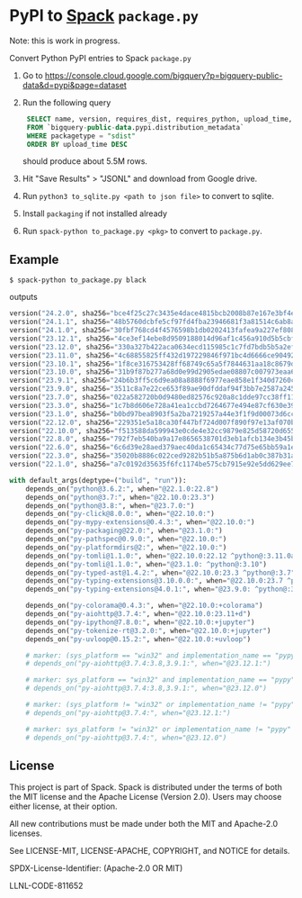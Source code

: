 # PyPI to [Spack](https://www.github.com/spack/spack) `package.py`

Note: this is work in progress.

Convert Python PyPI entries to Spack `package.py`

1. Go to https://console.cloud.google.com/bigquery?p=bigquery-public-data&d=pypi&page=dataset
2. Run the following query

   ```sql
    SELECT name, version, requires_dist, requires_python, upload_time, sha256_digest
    FROM `bigquery-public-data.pypi.distribution_metadata`
    WHERE packagetype = "sdist"
    ORDER BY upload_time DESC
   ```

   should produce about 5.5M rows.
3. Hit "Save Results" > "JSONL" and download from Google drive.
4. Run `python3 to_sqlite.py <path to json file>` to convert to sqlite.
5. Install `packaging` if not installed already
5. Run `spack-python to_package.py <pkg>` to convert to `package.py`.

## Example

```console
$ spack-python to_package.py black
```

outputs

```python
version("24.2.0", sha256="bce4f25c27c3435e4dace4815bcb2008b87e167e3bf4ee47ccdc5ce906eb4894")
version("24.1.1", sha256="48b5760dcbfe5cf97fd4fba23946681f3a81514c6ab8a45b50da67ac8fbc6c7b")
version("24.1.0", sha256="30fbf768cd4f4576598b1db0202413fafea9a227ef808d1a12230c643cefe9fc")
version("23.12.1", sha256="4ce3ef14ebe8d9509188014d96af1c456a910d5b5cbf434a09fef7e024b3d0d5")
version("23.12.0", sha256="330a327b422aca0634ecd115985c1c7fd7bdb5b5a2ef8aa9888a82e2ebe9437a")
version("23.11.0", sha256="4c68855825ff432d197229846f971bc4d6666ce90492e5b02013bcaca4d9ab05")
version("23.10.1", sha256="1f8ce316753428ff68749c65a5f7844631aa18c8679dfd3ca9dc1a289979c258")
version("23.10.0", sha256="31b9f87b277a68d0e99d2905edae08807c007973eaa609da5f0c62def6b7c0bd")
version("23.9.1", sha256="24b6b3ff5c6d9ea08a8888f6977eae858e1f340d7260cf56d70a49823236b62d")
version("23.9.0", sha256="3511c8a7e22ce653f89ae90dfddaf94f3bb7e2587a245246572d3b9c92adf066")
version("23.7.0", sha256="022a582720b0d9480ed82576c920a8c1dde97cc38ff11d8d8859b3bd6ca9eedb")
version("23.3.0", sha256="1c7b8d606e728a41ea1ccbd7264677e494e87cf630e399262ced92d4a8dac940")
version("23.1.0", sha256="b0bd97bea8903f5a2ba7219257a44e3f1f9d00073d6cc1add68f0beec69692ac")
version("22.12.0", sha256="229351e5a18ca30f447bf724d007f890f97e13af070bb6ad4c0a441cd7596a2f")
version("22.10.0", sha256="f513588da599943e0cde4e32cc9879e825d58720d6557062d1098c5ad80080e1")
version("22.8.0", sha256="792f7eb540ba9a17e8656538701d3eb1afcb134e3b45b71f20b25c77a8db7e6e")
version("22.6.0", sha256="6c6d39e28aed379aec40da1c65434c77d75e65bb59a1e1c283de545fb4e7c6c9")
version("22.3.0", sha256="35020b8886c022ced9282b51b5a875b6d1ab0c387b31a065b84db7c33085ca79")
version("22.1.0", sha256="a7c0192d35635f6fc1174be575cb7915e92e5dd629ee79fdaf0dcfa41a80afb5")

with default_args(deptype=("build", "run")):
    depends_on("python@3.6.2:", when="@22.1.0:22.8")
    depends_on("python@3.7:", when="@22.10.0:23.3")
    depends_on("python@3.8:", when="@23.7.0:")
    depends_on("py-click@8.0.0:", when="@22.10.0:")
    depends_on("py-mypy-extensions@0.4.3:", when="@22.10.0:")
    depends_on("py-packaging@22.0:", when="@23.1.0:")
    depends_on("py-pathspec@0.9.0:", when="@22.10.0:")
    depends_on("py-platformdirs@2:", when="@22.10.0:")
    depends_on("py-tomli@1.1.0:", when="@22.10.0:22.12 ^python@:3.11.0a6")
    depends_on("py-tomli@1.1.0:", when="@23.1.0: ^python@:3.10")
    depends_on("py-typed-ast@1.4.2:", when="@22.10.0:23.3 ^python@:3.7")
    depends_on("py-typing-extensions@3.10.0.0:", when="@22.10.0:23.7 ^python@:3.9")
    depends_on("py-typing-extensions@4.0.1:", when="@23.9.0: ^python@:3.10")

    depends_on("py-colorama@0.4.3:", when="@22.10.0:+colorama")
    depends_on("py-aiohttp@3.7.4:", when="@22.10.0:23.11+d")
    depends_on("py-ipython@7.8.0:", when="@22.10.0:+jupyter")
    depends_on("py-tokenize-rt@3.2.0:", when="@22.10.0:+jupyter")
    depends_on("py-uvloop@0.15.2:", when="@22.10.0:+uvloop")

    # marker: (sys_platform == "win32" and implementation_name == "pypy") and extra == "d"
    # depends_on("py-aiohttp@3.7.4:3.8,3.9.1:", when="@23.12.1:")

    # marker: sys_platform == "win32" and implementation_name == "pypy" and extra == "d"
    # depends_on("py-aiohttp@3.7.4:3.8,3.9.1:", when="@23.12.0")

    # marker: (sys_platform != "win32" or implementation_name != "pypy") and extra == "d"
    # depends_on("py-aiohttp@3.7.4:", when="@23.12.1:")

    # marker: sys_platform != "win32" or implementation_name != "pypy" and extra == "d"
    # depends_on("py-aiohttp@3.7.4:", when="@23.12.0")
```

## License

This project is part of Spack. Spack is distributed under the terms of both the
MIT license and the Apache License (Version 2.0). Users may choose either
license, at their option.

All new contributions must be made under both the MIT and Apache-2.0 licenses.

See LICENSE-MIT, LICENSE-APACHE, COPYRIGHT, and NOTICE for details.

SPDX-License-Identifier: (Apache-2.0 OR MIT)

LLNL-CODE-811652
